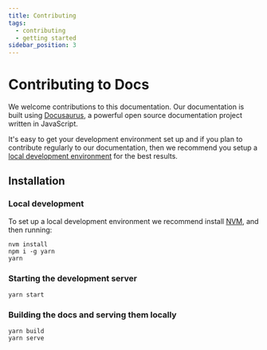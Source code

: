 ```yaml
---
title: Contributing
tags:
  - contributing
  - getting started
sidebar_position: 3
---
```


# Contributing to Docs

We welcome contributions to this documentation. Our documentation is built using [Docusaurus](https://docusarus.io), a powerful open source documentation project written in JavaScript.

It's easy to get your development environment set up and if you plan to contribute regularly to our documentation, then we recommend you setup a [local development environment](#local-development) for the best results.

## Installation

### Local development

To set up a local development environment we recommend install [NVM](https://github.com/nvm-sh/nvm), and then running:

```console
nvm install
npm i -g yarn
yarn
```

### Starting the development server

```console
yarn start
```

### Building the docs and serving them locally

```console
yarn build
yarn serve
```

